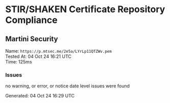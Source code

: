 # STIR/SHAKEN Certificate Repository Compliance

## Martini Security

Name: `https://p.mtsec.me/2e5a/LYrLp11QTZWv.pem`\
Tested At: 04 Oct 24 16:21 UTC\
Time: 125ms

### Issues

no warning, or error, or notice date level issues were found

Generated: 04 Oct 24 16:29 UTC